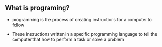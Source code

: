## What is programing?

- programming is the process of creating instructions for a computer to follow

- These instructions written in a specific programming language to tell the computer that how to perform a task or solve a problem
